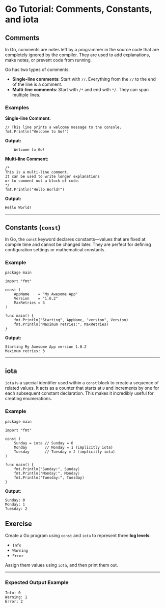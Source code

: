 # Go Tutorial: Comments, Constants, and iota

## Comments

In Go, comments are notes left by a programmer in the source code that are completely ignored by the compiler.
They are used to add explanations, make notes, or prevent code from running.

Go has two types of comments:

* **Single-line comments**: Start with `//`. Everything from the `//` to the end of the line is a comment.
* **Multi-line comments**: Start with `/*` and end with `*/`. They can span multiple lines.

### Examples

**Single-line Comment:**


    // This line prints a welcome message to the console. 
    fmt.Println("Welcome to Go!")


**Output:**

```text
    Welcome to Go!
```

**Multi-line Comment:**


    /*
    This is a multi-line comment.
    It can be used to write longer explanations
    or to comment out a block of code.
    */
    fmt.Println("Hello World!")


**Output:**

```text
Hello World!
```

---

## Constants (`const`)

In Go, the `const` keyword declares constants—values that are fixed at compile time and cannot be changed later.
They are perfect for defining configuration settings or mathematical constants.

### Example


    package main
    
    import "fmt"
    
    const (
        AppName    = "My Awesome App"
        Version    = "1.0.2"
        MaxRetries = 3
    )
    
    func main() {
        fmt.Println("Starting", AppName, "version", Version)
        fmt.Println("Maximum retries:", MaxRetries)
    }


**Output:**

```text
Starting My Awesome App version 1.0.2
Maximum retries: 3
```

---

## iota

`iota` is a special identifier used within a `const` block to create a sequence of related values.
It acts as a counter that starts at `0` and increments by one for each subsequent constant declaration.
This makes it incredibly useful for creating enumerations.

### Example

    
    package main
    
    import "fmt"
    
    const (
        Sunday = iota // Sunday = 0
        Monday        // Monday = 1 (implicitly iota)
        Tuesday       // Tuesday = 2 (implicitly iota)
    )
    
    func main() {
        fmt.Println("Sunday:", Sunday)
        fmt.Println("Monday:", Monday)
        fmt.Println("Tuesday:", Tuesday)
    }


**Output:**

```text
Sunday: 0
Monday: 1
Tuesday: 2
```

Exercise
--------

Create a Go program using `const` and `iota` to represent three **log levels**:  
- `Info`  
- `Warning`  
- `Error`  

Assign them values using `iota`, and then print them out.

---

### Expected Output Example

    Info: 0
    Warning: 1
    Error: 2



